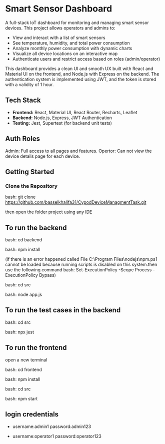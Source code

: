 #  Smart Sensor Dashboard

A full-stack IoT dashboard for monitoring and managing smart sensor devices. This project allows operators and admins to:

- View and interact with a list of smart sensors
- See temperature, humidity, and total power consumption
- Analyze monthly power consumption with dynamic charts
- Visualize all device locations on an interactive map
- Authenticate users and restrict access based on roles (admin/operator)

This dashboard provides a clean UI and smooth UX built with React and Material UI on the frontend, and Node.js with Express on the backend.
The authentication system is implemented using JWT, and the token is stored with a validity of 1 hour.

## Tech Stack

- **Frontend:** React, Material UI, React Router, Recharts, Leaflet
- **Backend:** Node.js, Express, JWT Authentication
- **Testing:** Jest, Supertest (for backend unit tests)

## Auth Roles
Admin: Full access to all pages and features.
Opertor: Can not view the device details page for each device.


## Getting Started

### Clone the Repository

bash: git clone https://github.com/basselkhalifa31/CypodDeviceManagmentTask.git

then open the folder project using any IDE

## To run the backend

bash: cd backend

bash: npm install

(if there is an error happened called  File C:\Program Files\nodejs\npm.ps1 cannot be loaded because running scripts is disabled on this system.then use the following command
bash: Set-ExecutionPolicy -Scope Process -ExecutionPolicy Bypass)

bash: cd src

bash: node app.js

## To run the test cases in the backend

bash: cd src

bash: npx jest

## To run the frontend 

open a new terminal

bash: cd frontend

bash: npm install

bash: cd src

bash: npm start

## login credentials

- username:admin1   password:admin123
  
- username:operator1   password:operator123

  
